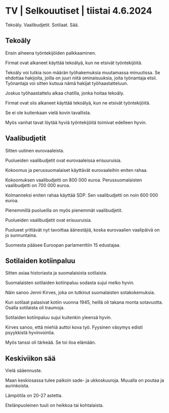 # TV \| Selkouutiset \| tiistai 4.6.2024

Tekoäly. Vaalibudjetit. Sotilaat. Sää.

## Tekoäly

Ensin aiheena työntekijöiden palkkaaminen.

Firmat ovat alkaneet käyttää tekoälyä, kun ne etsivät työntekijöitä.

Tekoäly voi tutkia ison määrän työhakemuksia muutamassa minuutissa. Se ehdottaa hakijoita, joilla on juuri niitä ominaisuuksia, joita työnantaja etsii. Työnantaja voi sitten kutsua nämä hakijat työhaastatteluun.

Joskus työhaastattelu alkaa chatilla, jonka hoitaa tekoäly.

Firmat ovat siis alkaneet käyttää tekoälyä, kun ne etsivät työntekijöitä.

Se ei ole kuitenkaan vielä kovin tavallista.

Myös vanhat tavat löytää hyviä työntekijöitä toimivat edelleen hyvin.

## Vaalibudjetit

Sitten uutinen eurovaaleista.

Puolueiden vaalibudjetit ovat eurovaaleissa erisuuruisia.

Kokoomus ja perussuomalaiset käyttävät eurovaaleihin eniten rahaa.

Kokoomuksen vaalibudjetti on 800 000 euroa. Perussuomalaisten vaalibudjetti on 700 000 euroa.

Kolmanneksi eniten rahaa käyttää SDP. Sen vaalibudjetti on noin 600 000 euroa.

Pienemmillä puolueilla on myös pienemmät vaalibudjetit.

Puolueiden vaalibudjetit ovat erisuuruisia.

Puolueet yrittävät nyt tavoittaa äänestäjiä, koska eurovaalien vaalipäivä on jo sunnuntaina.

Suomesta pääsee Euroopan parlamenttiin 15 edustajaa.

## Sotilaiden kotiinpaluu

Sitten asiaa historiasta ja suomalaisista sotilaista.

Suomalaisten sotilaiden kotiinpaluu sodasta sujui melko hyvin.

Näin sanoo Jenni Kirves, joka on tutkinut suomalaisten sotakokemuksia.

Kun sotilaat palasivat kotiin vuonna 1945, heillä oli takana monta sotavuotta. Osalla sotilaista oli traumoja.

Sotilaiden kotiinpaluu sujui kuitenkin yleensä hyvin.

Kirves sanoo, että miehiä auttoi kova työ. Fyysinen väsymys edisti psyykkistä hyvinvointia.

Myös tanssi oli tärkeää. Se toi iloa elämään.

## Keskiviikon sää

Vielä sääennuste.

Maan keskiosassa tulee paikoin sade- ja ukkoskuuroja. Muualla on poutaa ja aurinkoista.

Lämpötila on 20-27 astetta.

Etelänpuoleinen tuuli on heikkoa tai kohtalaista.

